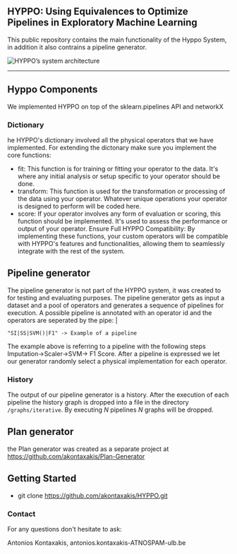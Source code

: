  HYPPO: Using Equivalences to Optimize Pipelines in Exploratory Machine Learning
---
This public repository contains the main functionality of the Hyppo System, in addition it also contrains a pipeline generator. 

![HYPPO’s system architecture](https://onedrive.live.com/embed?resid=883817D68644DE5%2125087&authkey=%21AORdRWjhTobPdrQ&width=1586&height=859)

---
## Hyppo Components
We implemented HYPPO on top of the sklearn.pipelines API and networkX
 ### Dictionary 
he HYPPO's dictionary involved all the physical operators that we have implemented. For extending the dictonary make sure you implement the core functions:
- fit: This function is for training or fitting your operator to the data. It's where any initial analysis or setup specific to your operator should be done.
- transform: This function is used for the transformation or processing of the data using your operator. Whatever unique operations your operator is designed to perform will be coded here.
- score: If your operator involves any form of evaluation or scoring, this function should be implemented. It's used to assess the performance or output of your operator.
Ensure Full HYPPO Compatibility: By implementing these functions, your custom operators will be compatible with HYPPO's features and functionalities, allowing them to seamlessly integrate with the rest of the system.
<!---
 ### Parser:
 ### Augmenter:
 ### History Manager:
-->

## Pipeline generator

The pipeline generator is not part of the HYPPO system, it was created to for testing and evaluating purposes. The pipeline generator gets as input a dataset and a pool of operators and 
generates a sequence
of pipelines for execution. A possible pipeline is annotated with an operator id and the operators are seperated by the pipe: |

```
"SI|SS|SVM()|F1" -> Example of a pipeline 
```

The example above is referring to a pipeline with the following steps Imputation->Scaler->SVM-> F1 Score. After a pipeline is expressed we 
let our generator randomly select a physical implementation for each operator. 

 ### History
The output of our pipeline generator is a history. After the execution of each pipeline the history graph is dropped into a file in the directory ```/graphs/iterative```.
By executing _N_ pipelines _N_ graphs will be dropped. 

##  Plan generator
the Plan generator was created as a separate project at https://github.com/akontaxakis/Plan-Generator

## Getting Started

- git clone https://github.com/akontaxakis/HYPPO.git

### Contact

For any questions don't hesitate to ask:

Antonios Kontaxakis, antonios.kontaxakis-ATNOSPAM-ulb.be
